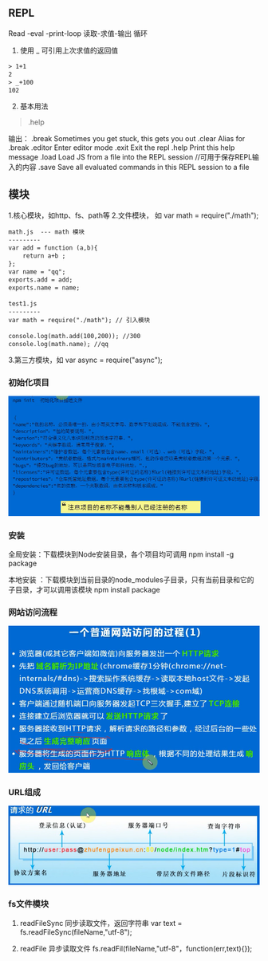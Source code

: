 ## REPL
Read -eval -print-loop 读取-求值-输出 循环

1. 使用 _ 可引用上次求值的返回值

```
> 1+1
2
> _+100
102
```

2. 基本用法
> .help

输出：
.break    Sometimes you get stuck, this gets you out
.clear    Alias for .break
.editor   Enter editor mode
.exit     Exit the repl
.help     Print this help message
.load     Load JS from a file into the REPL session  //可用于保存REPL输入的内容
.save     Save all evaluated commands in this REPL session to a file



## 模块

1.核心模块，如http、fs、path等
2.文件模块， 如 var math = require("./math");

```
math.js  --- math 模块
---------
var add = function (a,b){
    return a+b ;
};
var name = "qq";
exports.add = add;
exports.name = name;

test1.js
---------
var math = require("./math"); // 引入模块

console.log(math.add(100,200)); //300
console.log(math.name); //qq
```

3.第三方模块，如 var async = require("async");



### 初始化项目
![](./init.png)


### 安装

全局安装：下载模块到Node安装目录，各个项目均可调用
npm install -g package

本地安装 ：下载模块到当前目录的node_modules子目录，只有当前目录和它的子目录，才可以调用该模块
npm install package

### 网站访问流程

![](./process1.png)


### URL组成
![](./url组成.png)




### fs文件模块

1. readFileSync 同步读取文件，返回字符串
var text = fs.readFileSync(fileName,"utf-8");

2. readFile 异步读取文件
fs.readFil(fileName,"utf-8"，function(err,text){});

